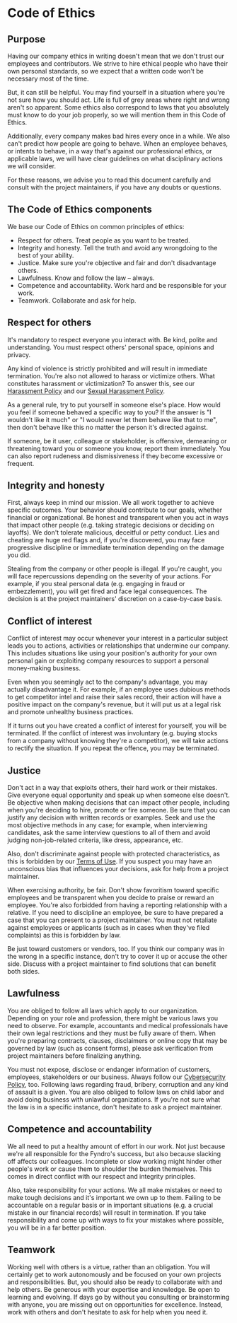 <!--
===-----------------------------------------------------------------------------------===
Copyright (c) 2021 Fyndro

For copying notice, see https://github.com/CMihai99/fyndro/blob/main/COPYING.
For licenses we use, see https://github.com/CMihai99/fyndro/tree/main/LICENSES.
===-----------------------------------------------------------------------------------===
-->

# Code of Ethics

## Purpose

Having our company ethics in writing doesn't mean that we don't trust our employees
and contributors. We strive to hire ethical people who have their own personal
standards, so we expect that a written code won't be necessary most of the time.

But, it can still be helpful. You may find yourself in a situation where you're
not sure how you should act. Life is full of grey areas where right and wrong aren't
so apparent. Some ethics also correspond to laws that you absolutely must know
to do your job properly, so we will mention them in this Code of Ethics.

Additionally, every company makes bad hires every once in a while. We also can't
predict how people are going to behave. When an employee behaves, or intents to
behave, in a way that's against our professional ethics, or applicable laws, we
will have clear guidelines on what disciplinary actions we will consider.

For these reasons, we advise you to read this document carefully and consult
with the project maintainers, if you have any doubts or questions.

## The Code of Ethics components

We base our Code of Ethics on common principles of ethics:

-   Respect for others. Treat people as you want to be treated.
-   Integrity and honesty. Tell the truth and avoid any wrongdoing to the best of your ability.
-   Justice. Make sure you're objective and fair and don't disadvantage others.
-   Lawfulness. Know and follow the law – always.
-   Competence and accountability. Work hard and be responsible for your work.
-   Teamwork. Collaborate and ask for help.

## Respect for others

It's mandatory to respect everyone you interact with. Be kind, polite and
understanding. You must respect others' personal space, opinions and privacy.

Any kind of violence is strictly prohibited and will result in immediate
termination. You're also not allowed to harass or victimize others. What
constitutes harassment or victimization? To answer this, see our [Harassment Policy](https://cmihai99.github.io/fyndro/harassment)
and our [Sexual Harassment Policy](https://cmihai99.github.io/fyndro/sexual-harassment).

As a general rule, try to put yourself in someone else's place. How would you
feel if someone behaved a specific way to you? If the answer is "I wouldn't like
it much" or "I would never let them behave like that to me", then don't behave
like this no matter the person it's directed against.

If someone, be it user, colleague or stakeholder, is offensive, demeaning or
threatening toward you or someone you know, report them immediately. You can
also report rudeness and dismissiveness if they become excessive or frequent.

## Integrity and honesty

First, always keep in mind our mission. We all work together to achieve
specific outcomes. Your behavior should contribute to our goals, whether
financial or organizational. Be honest and transparent when you act in ways
that impact other people (e.g. taking strategic decisions or deciding on layoffs).
We don't tolerate malicious, deceitful or petty conduct. Lies and cheating are
huge red flags and, if you're discovered, you may face progressive discipline
or immediate termination depending on the damage you did.

Stealing from the company or other people is illegal. If you're caught, you will
face repercussions depending on the severity of your actions. For example, if you
steal personal data (e.g. engaging in fraud or embezzlement), you will get fired
and face legal consequences. The decision is at the project maintainers' discretion on a case-by-case basis.

## Conflict of interest

Conflict of interest may occur whenever your interest in a particular subject
leads you to actions, activities or relationships that undermine our company.
This includes situations like using your position's authority for your own personal
gain or exploiting company resources to support a personal money-making business.

Even when you seemingly act to the company's advantage, you may actually disadvantage
it. For example, if an employee uses dubious methods to get competitor intel
and raise their sales record, their action will have a positive impact on the company's
revenue, but it will put us at a legal risk and promote unhealthy business practices.

If it turns out you have created a conflict of interest for yourself, you will
be terminated. If the conflict of interest was involuntary (e.g. buying stocks
from a company without knowing they're a competitor), we will take actions to
rectify the situation. If you repeat the offence, you may be terminated.

## Justice

Don't act in a way that exploits others, their hard work or their mistakes.
Give everyone equal opportunity and speak up when someone else doesn't.
Be objective when making decisions that can impact other people,
including when you're deciding to hire, promote or fire someone.
Be sure that you can justify any decision with written records or examples.
Seek and use the most objective methods in any case; for example, when
interviewing candidates, ask the same interview questions to all of them
and avoid judging non-job-related criteria, like dress, appearance, etc.

Also, don't discriminate against people with protected characteristics, as this is
forbidden by our [Terms of Use](https://github.com/CMihai99/fyndro/blob/main/terms-of-use.html).
If you suspect you may have an unconscious bias that influences
your decisions, ask for help from a project maintainer.

When exercising authority, be fair. Don't show favoritism toward specific
employees and be transparent when you decide to praise or reward an employee.
You're also forbidded from having a reporting relationship with a relative.
If you need to discipline an employee, be sure to have prepared a case that
you can present to a project maintainer. You must not retaliate against employees
or applicants (such as in cases when they've filed complaints) as this is forbidden by law.

Be just toward customers or vendors, too. If you think our company was in the wrong
in a specific instance, don't try to cover it up or accuse the other side.
Discuss with a project maintainer to find solutions that can benefit both sides.

## Lawfulness

You are obliged to follow all laws which apply to our organization. Depending on
your role and profession, there might be various laws you need to observe. For
example, accountants and medical professionals have their own legal restrictions
and they must be fully aware of them. When you're preparing contracts, clauses,
disclaimers or online copy that may be governed by law (such as consent forms),
please ask verification from project maintainers before finalizing anything.

You must not expose, disclose or endanger information of customers, employees,
stakeholders or our business. Always follow our [Cybersecurity Policy](https://github.com/CMihai99/fyndro/blob/main/cybersecurity.html), too.
Following laws regarding fraud, bribery, corruption and any kind of
assault is a given. You are also obliged to follow laws on child labor
and avoid doing business with unlawful organizations. If you're not sure
what the law is in a specific instance, don't hesitate to ask a project maintainer.

## Competence and accountability

We all need to put a healthy amount of effort in our work. Not just because
we're all responsible for the Fyndro's success, but also because slacking off
affects our colleagues. Incomplete or slow working might hinder other people's
work or cause them to shoulder the burden themselves.
This comes in direct conflict with our respect and integrity principles.

Also, take responsibility for your actions. We all make mistakes or need to make
tough decisions and it's important we own up to them. Failing to be accountable
on a regular basis or in important situations (e.g. a crucial mistake in our
financial records) will result in termination. If you take responsibility and come up
with ways to fix your mistakes where possible, you will be in a far better position.

## Teamwork

Working well with others is a virtue, rather than an obligation. You will certainly
get to work autonomously and be focused on your own projects and responsibilities.
But, you should also be ready to collaborate with and help others. Be generous with
your expertise and knowledge. Be open to learning and evolving. If days go by without
you consulting or brainstorming with anyone, you are missing out on opportunities
for excellence. Instead, work with others and don't hesitate to ask for help when you need it.
